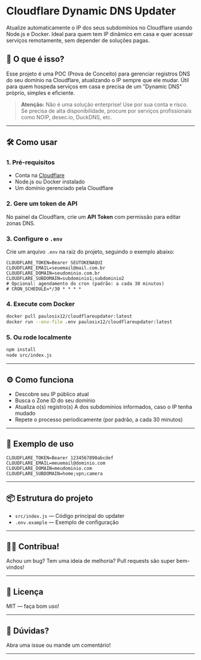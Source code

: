 # Cloudflare Dynamic DNS Updater

Atualize automaticamente o IP dos seus subdomínios no Cloudflare usando Node.js e Docker. Ideal para quem tem IP dinâmico em casa e quer acessar serviços remotamente, sem depender de soluções pagas.

## 🚀 O que é isso?

Esse projeto é uma POC (Prova de Conceito) para gerenciar registros DNS do seu domínio na Cloudflare, atualizando o IP sempre que ele mudar. Útil para quem hospeda serviços em casa e precisa de um "Dynamic DNS" próprio, simples e eficiente.

> **Atenção:** Não é uma solução enterprise! Use por sua conta e risco. Se precisa de alta disponibilidade, procure por serviços profissionais como NOIP, desec.io, DuckDNS, etc.

---

## 🛠️ Como usar

### 1. Pré-requisitos

- Conta na [Cloudflare](https://www.cloudflare.com/)
- Node.js ou Docker instalado
- Um domínio gerenciado pela Cloudflare


### 2. Gere um token de API

No painel da Cloudflare, crie um **API Token** com permissão para editar zonas DNS.

### 3. Configure o `.env`

Crie um arquivo `.env` na raiz do projeto, seguindo o exemplo abaixo:

```env
CLOUDFLARE_TOKEN=Bearer SEUTOKENAQUI
CLOUDFLARE_EMAIL=seuemail@mail.com.br
CLOUDFLARE_DOMAIN=seudominio.com.br
CLOUDFLARE_SUBDOMAIN=subdominio1;subdominio2
# Opcional: agendamento do cron (padrão: a cada 30 minutos)
# CRON_SCHEDULE=*/30 * * * *
```


### 4. Execute com Docker

```bash
docker pull paulosix12/cloudflareupdater:latest
docker run --env-file .env paulosix12/cloudflareupdater:latest
```


### 5. Ou rode localmente

```bash
npm install
node src/index.js
```


---

## ⚙️ Como funciona

- Descobre seu IP público atual
- Busca o Zone ID do seu domínio
- Atualiza o(s) registro(s) A dos subdomínios informados, caso o IP tenha mudado
- Repete o processo periodicamente (por padrão, a cada 30 minutos)

---

## 📝 Exemplo de uso

```env
CLOUDFLARE_TOKEN=Bearer 1234567890abcdef
CLOUDFLARE_EMAIL=meuemail@dominio.com
CLOUDFLARE_DOMAIN=meudominio.com
CLOUDFLARE_SUBDOMAIN=home;vpn;camera
```


---

## 📦 Estrutura do projeto

- `src/index.js` — Código principal do updater
- `.env.example` — Exemplo de configuração

---

## 🧑‍💻 Contribua!

Achou um bug? Tem uma ideia de melhoria? Pull requests são super bem-vindos!

---

## 📄 Licença

MIT — faça bom uso!

---

## 💬 Dúvidas?

Abra uma issue ou mande um comentário!

---